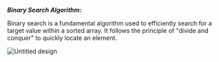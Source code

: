***Binary Search Algorithm:***

Binary search is a fundamental algorithm used to efficiently search for a target value within a sorted array. 
It follows the principle of "divide and conquer" to quickly locate an element.

![Untitled design](https://github.com/warundev/DSA--JAVA/assets/120333797/53f10bb4-0640-4ff3-b4c8-e9af6d46ddea)

